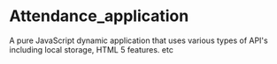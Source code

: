 # Attendance_application
A pure JavaScript dynamic application that uses various types of API's including local storage, HTML 5 features. etc
